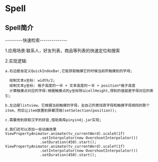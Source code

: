 # Spell
## Spell简介 ##
---------快速检索--------------

1.应用场景:联系人，好友列表，商品等列表的快速定位和搜索

2.实现逻辑:

	a.右边是自定义QuickIndexBar,它能获取触摸它的时候当前所触摸到的字母;

	  绘制文本x坐标: width/2;
	  绘制文本y坐标: 格子高度的一半 + 文本高度的一半 + position*格子高度
	  计算触摸点对应的字母:根据触摸点的y坐标除以cellHeight,得到的值就是字母对应的索引;
	  
	b.左边是listview，它根据当前触摸的字母，去自己列表找首字母和触摸字母相同的那个
	item，然后让item放置到屏幕顶端(setSelection(position));
	
	c.需要用到获取汉字的拼音,借助类库pinyin4j.jar实现;

	d.我们还可以添加一些动画效果
	ViewPropertyAnimator.animate(tv_currentWord).scaleX(1f)
					.setInterpolator(new OvershootInterpolator())
					.setDuration(450).start();
	ViewPropertyAnimator.animate(tv_currentWord).scaleY(1f)
					.setInterpolator(new OvershootInterpolator())
					.setDuration(450).start();
